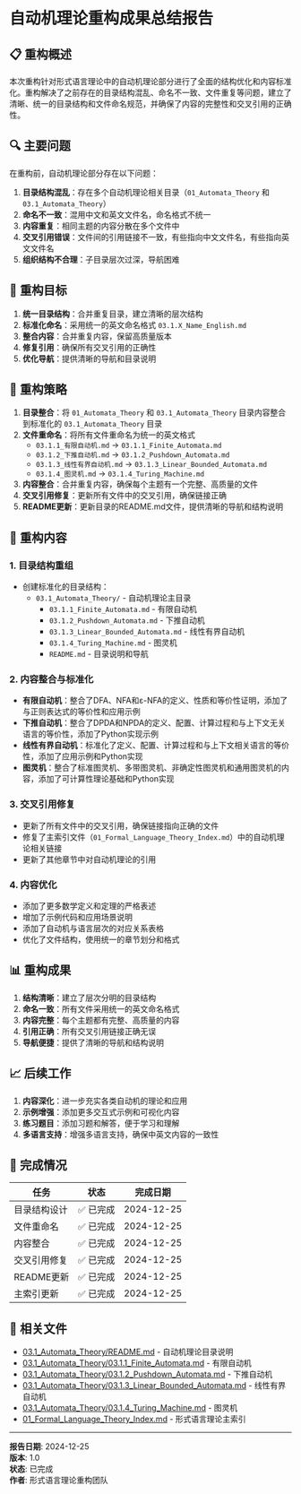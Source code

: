 # 自动机理论重构成果总结报告

## 📋 重构概述

本次重构针对形式语言理论中的自动机理论部分进行了全面的结构优化和内容标准化。重构解决了之前存在的目录结构混乱、命名不一致、文件重复等问题，建立了清晰、统一的目录结构和文件命名规范，并确保了内容的完整性和交叉引用的正确性。

## 🔍 主要问题

在重构前，自动机理论部分存在以下问题：

1. **目录结构混乱**：存在多个自动机理论相关目录（`01_Automata_Theory` 和 `03.1_Automata_Theory`）
2. **命名不一致**：混用中文和英文文件名，命名格式不统一
3. **内容重复**：相同主题的内容分散在多个文件中
4. **交叉引用错误**：文件间的引用链接不一致，有些指向中文文件名，有些指向英文文件名
5. **组织结构不合理**：子目录层次过深，导航困难

## 🎯 重构目标

1. **统一目录结构**：合并重复目录，建立清晰的层次结构
2. **标准化命名**：采用统一的英文命名格式 `03.1.X_Name_English.md`
3. **整合内容**：合并重复内容，保留高质量版本
4. **修复引用**：确保所有交叉引用的正确性
5. **优化导航**：提供清晰的导航和目录说明

## 📝 重构策略

1. **目录整合**：将 `01_Automata_Theory` 和 `03.1_Automata_Theory` 目录内容整合到标准化的 `03.1_Automata_Theory` 目录
2. **文件重命名**：将所有文件重命名为统一的英文格式
   - `03.1.1_有限自动机.md` → `03.1.1_Finite_Automata.md`
   - `03.1.2_下推自动机.md` → `03.1.2_Pushdown_Automata.md`
   - `03.1.3_线性有界自动机.md` → `03.1.3_Linear_Bounded_Automata.md`
   - `03.1.4_图灵机.md` → `03.1.4_Turing_Machine.md`
3. **内容整合**：合并重复内容，确保每个主题有一个完整、高质量的文件
4. **交叉引用修复**：更新所有文件中的交叉引用，确保链接正确
5. **README更新**：更新目录的README.md文件，提供清晰的导航和结构说明

## 🔄 重构内容

### 1. 目录结构重组

- 创建标准化的目录结构：
  - `03.1_Automata_Theory/` - 自动机理论主目录
    - `03.1.1_Finite_Automata.md` - 有限自动机
    - `03.1.2_Pushdown_Automata.md` - 下推自动机
    - `03.1.3_Linear_Bounded_Automata.md` - 线性有界自动机
    - `03.1.4_Turing_Machine.md` - 图灵机
    - `README.md` - 目录说明和导航

### 2. 内容整合与标准化

- **有限自动机**：整合了DFA、NFA和ε-NFA的定义、性质和等价性证明，添加了与正则表达式的等价性和应用示例
- **下推自动机**：整合了DPDA和NPDA的定义、配置、计算过程和与上下文无关语言的等价性，添加了Python实现示例
- **线性有界自动机**：标准化了定义、配置、计算过程和与上下文相关语言的等价性，添加了应用示例和Python实现
- **图灵机**：整合了标准图灵机、多带图灵机、非确定性图灵机和通用图灵机的内容，添加了可计算性理论基础和Python实现

### 3. 交叉引用修复

- 更新了所有文件中的交叉引用，确保链接指向正确的文件
- 修复了主索引文件（`01_Formal_Language_Theory_Index.md`）中的自动机理论相关链接
- 更新了其他章节中对自动机理论的引用

### 4. 内容优化

- 添加了更多数学定义和定理的严格表述
- 增加了示例代码和应用场景说明
- 添加了自动机与语言层次的对应关系表格
- 优化了文件结构，使用统一的章节划分和格式

## 📊 重构成果

1. **结构清晰**：建立了层次分明的目录结构
2. **命名一致**：所有文件采用统一的英文命名格式
3. **内容完整**：每个主题都有完整、高质量的内容
4. **引用正确**：所有交叉引用链接正确无误
5. **导航便捷**：提供了清晰的导航和结构说明

## 📈 后续工作

1. **内容深化**：进一步充实各类自动机的理论和应用
2. **示例增强**：添加更多交互式示例和可视化内容
3. **练习题目**：添加习题和解答，便于学习和理解
4. **多语言支持**：增强多语言支持，确保中英文内容的一致性

## 📅 完成情况

| 任务 | 状态 | 完成日期 |
|------|------|---------|
| 目录结构设计 | ✅ 已完成 | 2024-12-25 |
| 文件重命名 | ✅ 已完成 | 2024-12-25 |
| 内容整合 | ✅ 已完成 | 2024-12-25 |
| 交叉引用修复 | ✅ 已完成 | 2024-12-25 |
| README更新 | ✅ 已完成 | 2024-12-25 |
| 主索引更新 | ✅ 已完成 | 2024-12-25 |

## 🔗 相关文件

- [03.1_Automata_Theory/README.md](./docs/Refactor/03_Formal_Language_Theory/03.1_Automata_Theory/README.md) - 自动机理论目录说明
- [03.1_Automata_Theory/03.1.1_Finite_Automata.md](./docs/Refactor/03_Formal_Language_Theory/03.1_Automata_Theory/03.1.1_Finite_Automata.md) - 有限自动机
- [03.1_Automata_Theory/03.1.2_Pushdown_Automata.md](./docs/Refactor/03_Formal_Language_Theory/03.1_Automata_Theory/03.1.2_Pushdown_Automata.md) - 下推自动机
- [03.1_Automata_Theory/03.1.3_Linear_Bounded_Automata.md](./docs/Refactor/03_Formal_Language_Theory/03.1_Automata_Theory/03.1.3_Linear_Bounded_Automata.md) - 线性有界自动机
- [03.1_Automata_Theory/03.1.4_Turing_Machine.md](./docs/Refactor/03_Formal_Language_Theory/03.1_Automata_Theory/03.1.4_Turing_Machine.md) - 图灵机
- [01_Formal_Language_Theory_Index.md](./docs/Refactor/03_Formal_Language_Theory/01_Formal_Language_Theory_Index.md) - 形式语言理论主索引

---

**报告日期**: 2024-12-25  
**版本**: 1.0  
**状态**: 已完成  
**作者**: 形式语言理论重构团队
